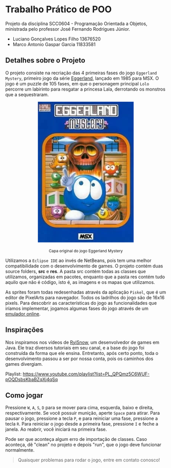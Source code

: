 # Trabalho Prático de POO
Projeto da disciplina SCC0604 - Programação Orientada a Objetos, ministrada pelo professor José Fernando Rodrigues Júnior.

- Luciano Gonçalves Lopes Filho 13676520
- Marco Antonio Gaspar Garcia 11833581

## Detalhes sobre o Projeto
O projeto consiste na recriação das 4 primeiras fases do jogo `Eggerland Mystery`, primeiro jogo da série [Eggerland](https://en.wikipedia.org/wiki/Eggerland), lançado em 1985 para MSX. O jogo é um puzzle de 105 fases, em que o personagem principal `Lolo` percorre  um labirinto para resgatar a princesa Lala, derrotando os monstros que a sequestraram.

<p align="center">
  <img src="Sprites(ALL)/capa_do_jogo.webp" alt="Eggerland Mystery" width="300">
</p>
<p align="center">
  <span style="font-size: 12px;">Capa original do jogo Eggerland Mystery</span>
</p>

Utilizamos a `Eclipse IDE` ao invés de NetBeans, pois tem uma melhor compatibilidade com o desenvolvimento de games. O projeto contém duas source folders, **src** e **res**. A pasta src contém todas as classes que utilizamos, organizadas em pacotes, enquanto que a pasta res contém tudo aquilo que não é código, isto é, as imagens e os mapas que utilizamos. 

As sprites foram todas redesenhadas através da aplicação `Piskel`, que é um editor de PixelArts para navegador. Todos os ladrilhos do jogo são de 16x16 pixels. Para descobrir as características do jogo as funcionalidades que iríamos implementar, jogamos algumas fases do jogo através de um [emulador online](https://www.retrogames.cc/msx1-games/eggerland-mystery.html).


## Inspirações
Nos inspiramos nos vídeos de [RyiSnow](https://www.youtube.com/@RyiSnow), um desenvolvedor de games em Java. Ele traz diversos tutoriais em seu canal, e a base do jogo foi construída da forma que ele ensina. Entretanto, após certo ponto, toda o desenvolvimento passou a ser por nossa conta, pois os caminhos dos games divergiam.

Playlist: https://www.youtube.com/playlist?list=PL_QPQmz5C6WUF-pOQDsbsKbaBZqXj4qSq


## Como jogar



Pressione `W`, `A`, `S`, `D` para se mover para cima, esquerda, baixo e direita, respectivamente. Se você possuir munição, aperte `Space` para atirar. Para pausar o jogo, pressione a tecla `P`, e para reiniciar uma fase, pressione a tecla `R`. Para reiniciar o jogo desde a primeira fase, pressione `I` e feche a janela. Ao reabrir, você iniciará na primeira fase.

Pode ser que aconteça algum erro de importação de classes. Caso aconteça, dê "clean" no projeto e depois "run", que o jogo deve funcionar normalmente.

> Quaisquer problemas para rodar o jogo, entre em contato conosco!

